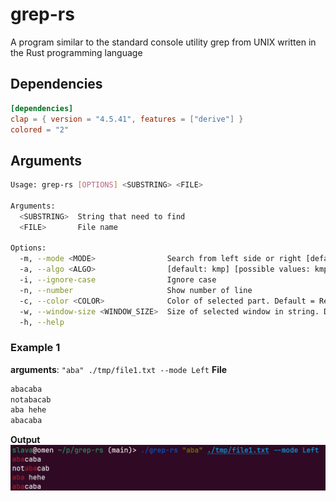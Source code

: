 # grep-rs
A program similar to the standard console utility grep from UNIX written in the Rust programming language

## Dependencies
```toml
[dependencies]
clap = { version = "4.5.41", features = ["derive"] }
colored = "2"
```
## Arguments
```bash
Usage: grep-rs [OPTIONS] <SUBSTRING> <FILE>

Arguments:
  <SUBSTRING>  String that need to find
  <FILE>       File name

Options:
  -m, --mode <MODE>                Search from left side or right [default: all] [possible values: left, right, all, reverse, whole]
  -a, --algo <ALGO>                [default: kmp] [possible values: kmp, boyer-moore]
  -i, --ignore-case                Ignore case
  -n, --number                     Show number of line
  -c, --color <COLOR>              Color of selected part. Default = Red [default: red] [possible values: green, red, blue]
  -w, --window-size <WINDOW_SIZE>  Size of selected window in string. Default value = 10 [default: 10]
  -h, --help            
```
 
 ### Example 1
**arguments**: ``"aba" ./tmp/file1.txt --mode Left``
**File**
```bash
abacaba
notabacab
aba hehe
abacaba
```
**Output**
![](/images/LeftExample.png "First")
